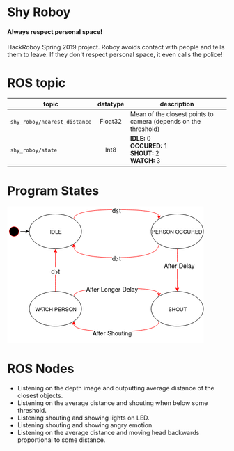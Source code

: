 # Shy Roboy
#### Always respect personal space!
HackRoboy Spring 2019 project. Roboy avoids contact with people and tells them to leave.
If they don't respect personal space, it even calls the police!

# ROS topic

topic | datatype | description
--- | :---: | ---
`shy_roboy/nearest_distance` | Float32 | Mean of the closest points to camera (depends on the threshold)
`shy_roboy/state` | Int8 | __IDLE:__ 0<br>__OCCURED:__ 1<br>__SHOUT:__ 2<br>__WATCH:__ 3

# Program States

<img src="images/roboy_state_machine.png">

# ROS Nodes

- Listening on the depth image and outputting average distance of the closest objects.
- Listening on the average distance and shouting when below some threshold.
- Listening shouting and showing lights on LED.
- Listening shouting and showing angry emotion.
- Listening on the average distance and moving head backwards proportional to some distance.

